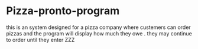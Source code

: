 # Pizza-pronto-program
this is an system designed for a pizza company where custemers can order pizzas and the program will display how much they owe . they may continue to order until they enter ZZZ
